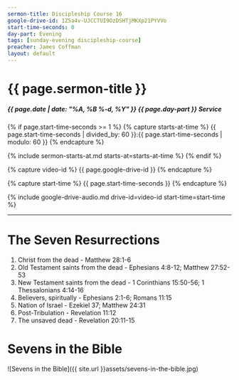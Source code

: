 ```yaml
---
sermon-title: Discipleship Course 16
google-drive-id: 1Z5a4v-UJCCTUI9OzDSHTjMKXp21PYVVo
start-time-seconds: 0
day-part: Evening
tags: [sunday-evening discipleship-course]
preacher: James Coffman
layout: default
---
```


# {{ page.sermon-title }}

##### {{ page.date | date: "%A, %B %-d, %Y" }} {{ page.day-part }} Service

{% if page.start-time-seconds >= 1 %}
{% capture starts-at-time %}
{{ page.start-time-seconds | divided_by: 60 }}:{{ page.start-time-seconds | modulo: 60 }}
{% endcapture %}

{% include sermon-starts-at.md starts-at=starts-at-time %}
{% endif %}

{% capture video-id %}
{{ page.google-drive-id }}
{% endcapture %}

{% capture start-time %}
{{ page.start-time-seconds }}
{% endcapture %}

{% include google-drive-audio.md drive-id=video-id start-time=start-time %}

***

# The Seven Resurrections

1. Christ from the dead - Matthew 28:1-6
2. Old Testament saints from the dead - Ephesians 4:8-12; Matthew 27:52-53
3. New Testament saints from the dead - 1 Corinthians 15:50-56; 1 Thessalonians 4:14-16
4. Believers, spiritually - Ephesians 2:1-6; Romans 11:15
5. Nation of Israel - Ezekiel 37; Matthew 24:31
6. Post-Tribulation - Revelation 11:12
7. The unsaved dead - Revelation 20:11-15

# Sevens in the Bible
![Sevens in the Bible]({{ site.url }}assets/sevens-in-the-bible.jpg)